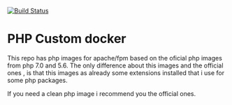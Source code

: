 [![Build Status](https://travis-ci.org/Rubemlrm/php-docker.svg?branch=master)](https://travis-ci.org/Rubemlrm/php-docker)

# PHP Custom docker

This repo has php images for apache/fpm based on the oficial php images from php 7.0 and 5.6.
The only difference about this images and the official ones , is that this images as already some extensions installed that i use for some php packages.

If you need a clean php image i recommend you the official ones.
